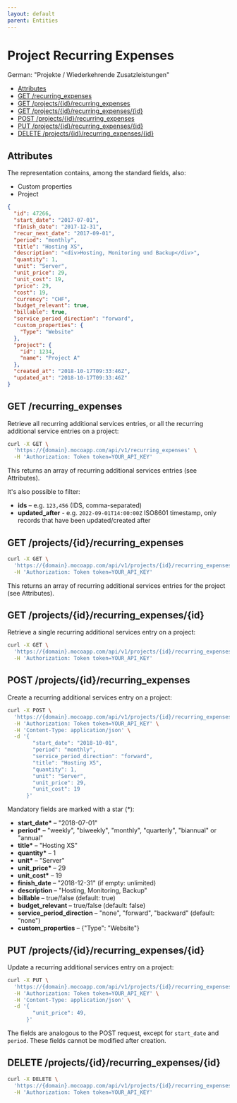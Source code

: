 ```yaml
---
layout: default
parent: Entities
---
```


# Project Recurring Expenses

German: "Projekte / Wiederkehrende Zusatzleistungen"

<!-- TOC -->

- [Attributes](#attributes)
- [GET /recurring_expenses](#get-recurring_expenses)
- [GET /projects/{id}/recurring_expenses](#get-projectsidrecurring_expenses)
- [GET /projects/{id}/recurring_expenses/{id}](#get-projectsidrecurring_expensesid)
- [POST /projects/{id}/recurring_expenses](#post-projectsidrecurring_expenses)
- [PUT /projects/{id}/recurring_expenses/{id}](#put-projectsidrecurring_expensesid)
- [DELETE /projects/{id}/recurring_expenses/{id}](#delete-projectsidrecurring_expensesid)

<!-- /TOC -->

## Attributes

The representation contains, among the standard fields, also:

- Custom properties
- Project

```json
{
  "id": 47266,
  "start_date": "2017-07-01",
  "finish_date": "2017-12-31",
  "recur_next_date": "2017-09-01",
  "period": "monthly",
  "title": "Hosting XS",
  "description": "<div>Hosting, Monitoring und Backup</div>",
  "quantity": 1,
  "unit": "Server",
  "unit_price": 29,
  "unit_cost": 19,
  "price": 29,
  "cost": 19,
  "currency": "CHF",
  "budget_relevant": true,
  "billable": true,
  "service_period_direction": "forward",
  "custom_properties": {
    "Type": "Website"
  },
  "project": {
    "id": 1234,
    "name": "Project A"
  },
  "created_at": "2018-10-17T09:33:46Z",
  "updated_at": "2018-10-17T09:33:46Z"
}
```

## GET /recurring_expenses

Retrieve all recurring additional services entries, or all the recurring additional service entries on a project:

```bash
curl -X GET \
  'https://{domain}.mocoapp.com/api/v1/recurring_expenses' \
  -H 'Authorization: Token token=YOUR_API_KEY'
```

This returns an array of recurring additional services entries (see Attributes).

It's also possible to filter:

- **ids** – e.g. `123,456` (IDS, comma-separated)
- **updated_after** - e.g. `2022-09-01T14:00:00Z` ISO8601 timestamp, only records that have been updated/created after

## GET /projects/{id}/recurring_expenses

```bash
curl -X GET \
  'https://{domain}.mocoapp.com/api/v1/projects/{id}/recurring_expenses' \
  -H 'Authorization: Token token=YOUR_API_KEY'
```

This returns an array of recurring additional services entries for the project (see Attributes).

## GET /projects/{id}/recurring_expenses/{id}

Retrieve a single recurring additional services entry on a project:

```bash
curl -X GET \
  'https://{domain}.mocoapp.com/api/v1/projects/{id}/recurring_expenses/{id}' \
  -H 'Authorization: Token token=YOUR_API_KEY'
```

## POST /projects/{id}/recurring_expenses

Create a recurring additional services entry on a project:

```bash
curl -X POST \
  'https://{domain}.mocoapp.com/api/v1/projects/{id}/recurring_expenses' \
  -H 'Authorization: Token token=YOUR_API_KEY' \
  -H 'Content-Type: application/json' \
  -d '{
        "start_date": "2018-10-01",
        "period": "monthly",
        "service_period_direction": "forward",
        "title": "Hosting XS",
        "quantity": 1,
        "unit": "Server",
        "unit_price": 29,
        "unit_cost": 19
      }'
```

Mandatory fields are marked with a star (\*):

- **start_date\*** – "2018-07-01"
- **period\*** – "weekly", "biweekly", "monthly", "quarterly", "biannual" or "annual"
- **title\*** – "Hosting XS"
- **quantity\*** – 1
- **unit\*** – "Server"
- **unit_price\*** – 29
- **unit_cost\*** – 19
- **finish_date** – "2018-12-31" (if empty: unlimited)
- **description** – "Hosting, Monitoring, Backup"
- **billable** – true/false (default: true)
- **budget_relevant** – true/false (default: false)
- **service_period_direction** – "none", "forward", "backward" (default: "none")
- **custom_properties** – {"Type": "Website"}

## PUT /projects/{id}/recurring_expenses/{id}

Update a recurring additional services entry on a project:

```bash
curl -X PUT \
  'https://{domain}.mocoapp.com/api/v1/projects/{id}/recurring_expenses/{id}' \
  -H 'Authorization: Token token=YOUR_API_KEY' \
  -H 'Content-Type: application/json' \
  -d '{
        "unit_price": 49,
      }'
```

The fields are analogous to the POST request, except for `start_date` and `period`. These fields cannot be modified after creation.

## DELETE /projects/{id}/recurring_expenses/{id}

```bash
curl -X DELETE \
  'https://{domain}.mocoapp.com/api/v1/projects/{id}/recurring_expenses/{id}' \
  -H 'Authorization: Token token=YOUR_API_KEY'
```
